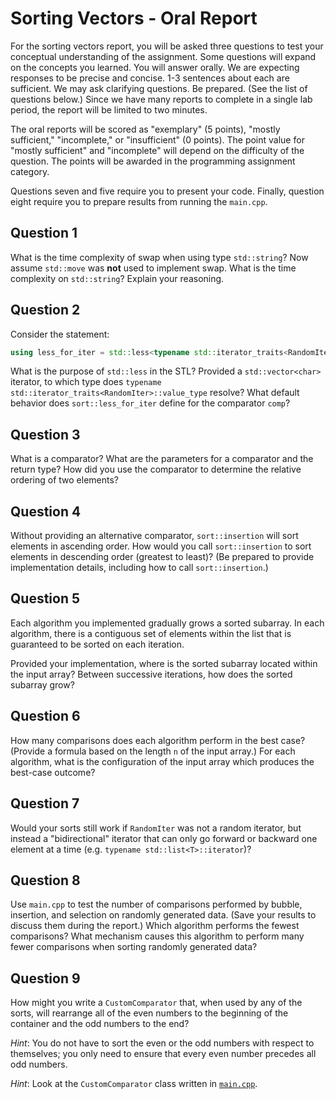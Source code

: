 # Sorting Vectors - Oral Report

For the sorting vectors report, you will be asked three questions to test your conceptual understanding of the assignment. Some questions will expand on the concepts you learned. You will answer orally. We are expecting responses to be precise and concise. 1-3 sentences about each are sufficient. We may ask clarifying questions. Be prepared. (See the list of questions below.) Since we have many reports to complete in a single lab period, the report will be limited to two minutes.

The oral reports will be scored as "exemplary" (5 points), "mostly sufficient," "incomplete," or "insufficient" (0 points). The point value for "mostly sufficient" and "incomplete" will depend on the difficulty of the question. The points will be awarded in the programming assignment category.

Questions seven and five require you to present your code. Finally, question eight require you to prepare results from running the `main.cpp`.

## Question 1

What is the time complexity of swap when using type `std::string`? Now assume `std::move` was **not** used to implement swap. What is the time complexity on `std::string`? Explain your reasoning.

## Question 2

Consider the statement: 
```C++
using less_for_iter = std::less<typename std::iterator_traits<RandomIter>::value_type>
```
What is the purpose of `std::less` in the STL? Provided a `std::vector<char>` iterator, to which type does `typename std::iterator_traits<RandomIter>::value_type` resolve? What default behavior does `sort::less_for_iter` define for the comparator `comp`?

## Question 3

What is a comparator? What are the parameters for a comparator and the return type? How did you use the comparator to determine the relative ordering of two elements?

## Question 4

Without providing an alternative comparator, `sort::insertion` will sort elements in ascending order. How would you call `sort::insertion` to sort elements in descending order (greatest to least)? (Be prepared to provide implementation details, including how to call `sort::insertion`.)

## Question 5

Each algorithm you implemented gradually grows a sorted subarray. In each algorithm, there is a contiguous set of elements within the list that is guaranteed to be sorted on each iteration.

Provided your implementation, where is the sorted subarray located within the input array? Between successive iterations, how does the sorted subarray grow?

## Question 6

How many comparisons does each algorithm perform in the best case? (Provide a formula based on the length `n` of the input array.) For each algorithm, what is the configuration of the input array which produces the best-case outcome?

## Question 7

Would your sorts still work if `RandomIter` was not a random iterator, but instead a "bidirectional" iterator that can only go forward or backward one element at a time (e.g. `typename std::list<T>::iterator`)?

## Question 8

Use `main.cpp` to test the number of comparisons performed by bubble, insertion, and selection on randomly generated data. (Save your results to discuss them during the report.) Which algorithm performs the fewest comparisons? What mechanism causes this algorithm to perform many fewer comparisons when sorting randomly generated data?

## Question 9

How might you write a `CustomComparator` that, when used by any of the sorts, will rearrange all of the even numbers to the beginning of the container and the odd numbers to the end?

*Hint*: You do not have to sort the even or the odd numbers with respect to themselves; you only need to ensure that every even number precedes all odd numbers.

*Hint*: Look at the `CustomComparator` class written in [`main.cpp`](src/main.cpp).
